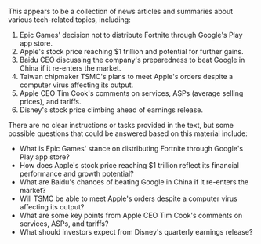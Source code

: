 This appears to be a collection of news articles and summaries about various tech-related topics, including:

1. Epic Games' decision not to distribute Fortnite through Google's Play app store.
2. Apple's stock price reaching $1 trillion and potential for further gains.
3. Baidu CEO discussing the company's preparedness to beat Google in China if it re-enters the market.
4. Taiwan chipmaker TSMC's plans to meet Apple's orders despite a computer virus affecting its output.
5. Apple CEO Tim Cook's comments on services, ASPs (average selling prices), and tariffs.
6. Disney's stock price climbing ahead of earnings release.

There are no clear instructions or tasks provided in the text, but some possible questions that could be answered based on this material include:

* What is Epic Games' stance on distributing Fortnite through Google's Play app store?
* How does Apple's stock price reaching $1 trillion reflect its financial performance and growth potential?
* What are Baidu's chances of beating Google in China if it re-enters the market?
* Will TSMC be able to meet Apple's orders despite a computer virus affecting its output?
* What are some key points from Apple CEO Tim Cook's comments on services, ASPs, and tariffs?
* What should investors expect from Disney's quarterly earnings release?